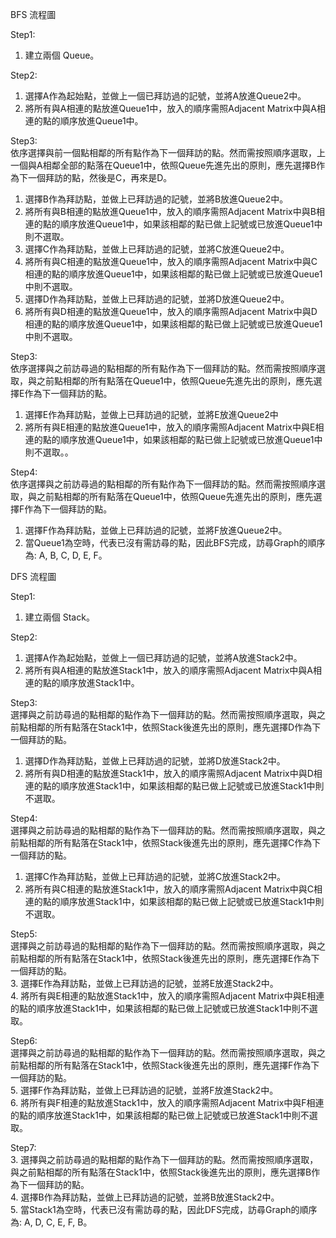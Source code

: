 BFS 流程圖  
  
Step1:   
1.	建立兩個 Queue。
  
Step2:   
1.	選擇A作為起始點，並做上一個已拜訪過的記號，並將A放進Queue2中。
2.	將所有與A相連的點放進Queue1中，放入的順序需照Adjacent Matrix中與A相連的點的順序放進Queue1中。
  
Step3:   
依序選擇與前一個點相鄰的所有點作為下一個拜訪的點。然而需按照順序選取，上一個與A相鄰全部的點落在Queue1中，依照Queue先進先出的原則，應先選擇B作為下一個拜訪的點，然後是C，再來是D。  
1.	選擇B作為拜訪點，並做上已拜訪過的記號，並將B放進Queue2中。
2.	將所有與B相連的點放進Queue1中，放入的順序需照Adjacent Matrix中與B相連的點的順序放進Queue1中，如果該相鄰的點已做上記號或已放進Queue1中則不選取。
3.	選擇C作為拜訪點，並做上已拜訪過的記號，並將C放進Queue2中。
4.	將所有與C相連的點放進Queue1中，放入的順序需照Adjacent Matrix中與C相連的點的順序放進Queue1中，如果該相鄰的點已做上記號或已放進Queue1中則不選取。
5.	選擇D作為拜訪點，並做上已拜訪過的記號，並將D放進Queue2中。
6.	將所有與D相連的點放進Queue1中，放入的順序需照Adjacent Matrix中與D相連的點的順序放進Queue1中，如果該相鄰的點已做上記號或已放進Queue1中則不選取。
  
Step3:   
依序選擇與之前訪尋過的點相鄰的所有點作為下一個拜訪的點。然而需按照順序選取，與之前點相鄰的所有點落在Queue1中，依照Queue先進先出的原則，應先選擇E作為下一個拜訪的點。
1.	選擇E作為拜訪點，並做上已拜訪過的記號，並將E放進Queue2中
2.	將所有與E相連的點放進Queue1中，放入的順序需照Adjacent Matrix中與E相連的點的順序放進Queue1中，如果該相鄰的點已做上記號或已放進Queue1中則不選取。。
   
Step4:   
依序選擇與之前訪尋過的點相鄰的所有點作為下一個拜訪的點。然而需按照順序選取，與之前點相鄰的所有點落在Queue1中，依照Queue先進先出的原則，應先選擇F作為下一個拜訪的點。
1.	選擇F作為拜訪點，並做上已拜訪過的記號，並將F放進Queue2中。
2.	當Queue1為空時，代表已沒有需訪尋的點，因此BFS完成，訪尋Graph的順序為: A, B, C, D, E, F。
  
  
DFS 流程圖  
  
Step1:   
1.	建立兩個 Stack。
   
Step2:   
1.	選擇A作為起始點，並做上一個已拜訪過的記號，並將A放進Stack2中。
2.	將所有與A相連的點放進Stack1中，放入的順序需照Adjacent Matrix中與A相連的點的順序放進Stack1中。
  
Step3:   
選擇與之前訪尋過的點相鄰的點作為下一個拜訪的點。然而需按照順序選取，與之前點相鄰的所有點落在Stack1中，依照Stack後進先出的原則，應先選擇D作為下一個拜訪的點。  
1.	選擇D作為拜訪點，並做上已拜訪過的記號，並將D放進Stack2中。  
2.	將所有與D相連的點放進Stack1中，放入的順序需照Adjacent Matrix中與D相連的點的順序放進Stack1中，如果該相鄰的點已做上記號或已放進Stack1中則不選取。  
  
Step4:   
選擇與之前訪尋過的點相鄰的點作為下一個拜訪的點。然而需按照順序選取，與之前點相鄰的所有點落在Stack1中，依照Stack後進先出的原則，應先選擇C作為下一個拜訪的點。
1.	選擇C作為拜訪點，並做上已拜訪過的記號，並將C放進Stack2中。  
2.	將所有與C相連的點放進Stack1中，放入的順序需照Adjacent Matrix中與C相連的點的順序放進Stack1中，如果該相鄰的點已做上記號或已放進Stack1中則不選取。  
  
Step5:   
選擇與之前訪尋過的點相鄰的點作為下一個拜訪的點。然而需按照順序選取，與之前點相鄰的所有點落在Stack1中，依照Stack後進先出的原則，應先選擇E作為下一個拜訪的點。  
3.	選擇E作為拜訪點，並做上已拜訪過的記號，並將E放進Stack2中。  
4.	將所有與E相連的點放進Stack1中，放入的順序需照Adjacent Matrix中與E相連的點的順序放進Stack1中，如果該相鄰的點已做上記號或已放進Stack1中則不選取。  
  
Step6:   
選擇與之前訪尋過的點相鄰的點作為下一個拜訪的點。然而需按照順序選取，與之前點相鄰的所有點落在Stack1中，依照Stack後進先出的原則，應先選擇F作為下一個拜訪的點。  
5.	選擇F作為拜訪點，並做上已拜訪過的記號，並將F放進Stack2中。  
6.	將所有與F相連的點放進Stack1中，放入的順序需照Adjacent Matrix中與F相連的點的順序放進Stack1中，如果該相鄰的點已做上記號或已放進Stack1中則不選取。  
  
Step7:   
3.	選擇與之前訪尋過的點相鄰的點作為下一個拜訪的點。然而需按照順序選取，與之前點相鄰的所有點落在Stack1中，依照Stack後進先出的原則，應先選擇B作為下一個拜訪的點。  
4.	選擇B作為拜訪點，並做上已拜訪過的記號，並將B放進Stack2中。  
5.	當Stack1為空時，代表已沒有需訪尋的點，因此DFS完成，訪尋Graph的順序為: A, D, C, E, F, B。  
